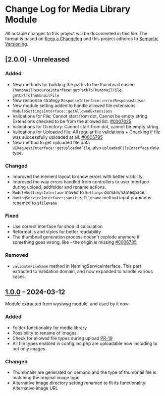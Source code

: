 # Change Log for Media Library Module

All notable changes to this project will be documented in this file.
The format is based on [Keep a Changelog](http://keepachangelog.com/)
and this project adheres to [Semantic Versioning](http://semver.org/).

## [2.0.0] - Unreleased

### Added
- New methods for building the paths to the thumbnail easier: `ThumbnailResourceInterface`: `getPathToThumbnailFile`, `getUrlToThumbnailFile`
- New response strategy `ResponseInterface::errorResponseAsJson`
- New module setting added to handle allowed file extensions `ModuleSettingsInterface::getAllowedExtensions`
- Validations for File: Cannot start from dot, Cannot be empty string. Extensions checked to be from the allowed list. [#0007025](https://bugs.oxid-esales.com/view.php?id=7025)
- Validations for Directory: Cannot start from dot, cannot be empty string.
- Validations for Uploaded file: All regular file validations + Checking if file was successfully uploaded at all. [#0006785](https://bugs.oxid-esales.com/view.php?id=6785)
- New method to get uploaded file data `UIRequestInterface::getUploadedFile`, also `UploadedFileInterface` data type.

### Changed
- Improved the element layout to show errors with better visibility.
- Improved the way errors handled from controllers to user interface during upload, addfolder and rename actions.
- `ModuleSettingsInterface` moved to `Settings` domain/namespace.
- `NamingServiceInterface::sanitizeFilename` method input parameter renamed to `$fileName`

### Fixed
- Use correct interface for shop id calculation
- Reformat js and styles for better readability
- The thumbnail generation process doesn't explode anymore if something goes wrong, like - the origin is missing [#0006785](https://bugs.oxid-esales.com/view.php?id=6785)

### Removed
- `validateFileName` method in NamingServiceInterface. This part extracted to Validation domain, and now expanded to handle various cases.

## [1.0.0] - 2024-03-12

Module extracted from wysiwyg module, and used by it now

### Added
- Folder functionality for media library
- Possibility to rename of images
- Check for allowed file types during upload [PR-19](https://github.com/OXID-eSales/ddoe-wysiwyg-editor-module/pull/19)
- All file types enabled in config.inc.php are uploadable now including to not only images

### Changed
- Thumbnails are generated on demand and the type of thumbnail file is matching the original image type
- Alternative image directory setting renamed to fit its functionality: Alternative image URL

[1.0.1]: https://github.com/OXID-eSales/media-library-module/compare/v1.0.0..v1.0.1
[1.0.0]: https://github.com/OXID-eSales/media-library-module/compare/f18ab07..v1.0.0

